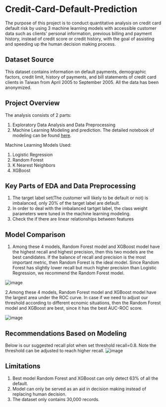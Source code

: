 # Credit-Card-Default-Prediction 
The purpose of this project is to conduct quantitative analysis on credit card default risk by using 3 machine learning models with accessible customer data such as clients' personal information, previous billing and payment history, instead of credit score or credit history, with the goal of assisting and speeding up the human decision making process.

## Dataset Source<br>
This dataset contains information on default payments, demographic factors, credit limit, history of payments, and bill statements of credit card clients in Taiwan from April 2005 to September 2005. All the data has been anonymized.

## Project Overview<br>
The analysis consists of 2 parts:
1. Exploratory Data Analysis and Data Preprocessing
2. Machine Learning Modeling and prediction. The detailed notebook of modeling can be found <a href="https://github.com/jiebai999/Credit-Card-Default-Prediction/blob/main/Default_Credit_Card.ipynb">here</a>.

Machine Learning Models Used: 
1. Logistic Regression
2. Random Forest
3. K Nearest Neighbors
4. XGBoost

## Key Parts of EDA and Data Preprocessing
1. The target label set(The customer will likely to be default or not) is imbalanced, only 20% of the target label are default.
2. In order to deal with the imbalanced tartget label, the class weight parameters were tuned in the machine learning modeling.
3. Check the if there are linear relationships between features

## Model Comparison
1. Among these 4 models, Random Forest model and XGBoost model have the highest recall and highest precision, then this two models are the best candidates. If the balance of recall and precision is the most important metric, then Random Forest is the ideal model. Since Random Forest has slightly lower recall but much higher precision than Logistic Regression, we recommend the Random Forest model. 

![image](https://user-images.githubusercontent.com/52012182/155905852-35a8aabf-fbda-4254-b010-80dda15cc70d.png)

2.Among these 4 models, Random Forest model  and XGBoost model have the largest area under the ROC curve. In case if we need to adjust our threshold according to different ecnomic situations, then the Random Forest model and XGBoost are best, since it has the best AUC-ROC score.

![image](https://user-images.githubusercontent.com/52012182/155905895-abac31e7-e3b8-4c8b-8f65-cd6c082f8fdf.png)

## Recommendations Based on Modeling
Below is our suggested recall plot when set threshold recall=0.8. Note the threshold can be adjusted to reach higher recall.
![image](https://user-images.githubusercontent.com/52012182/155748355-24bed546-6313-4a15-9b32-6a4831088593.png)

## Limitations
1. Best model Random Forest and XGBoost can only detect 63% of all the default. 
2. Model can only be served as an aid in decision making instead of replacing human decision.
3. The dataset only contains 30,000 records.
